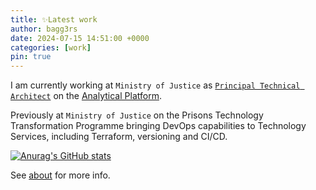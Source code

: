 ```yaml
---
title: ✨Latest work
author: bagg3rs
date: 2024-07-15 14:51:00 +0000
categories: [work]
pin: true
---
```


I am currently working at `Ministry of Justice` as [`Principal Technical Architect`](https://www.gov.uk/guidance/technical-architect#lead-technical-architect) on the [Analytical Platform](https://user-guidance.analytical-platform.service.justice.gov.uk/).

Previously at `Ministry of Justice` on the Prisons Technology Transformation Programme bringing DevOps capabilities to Technology Services, including Terraform, versioning and CI/CD.

[![Anurag's GitHub stats](https://github-readme-stats.vercel.app/api?username=bagg3rs&theme=github_dark&show_icons=true)](https://github.com/bagg3rs/github-readme-stats)

See [about](https://richardbaguley.com/about) for more info.

